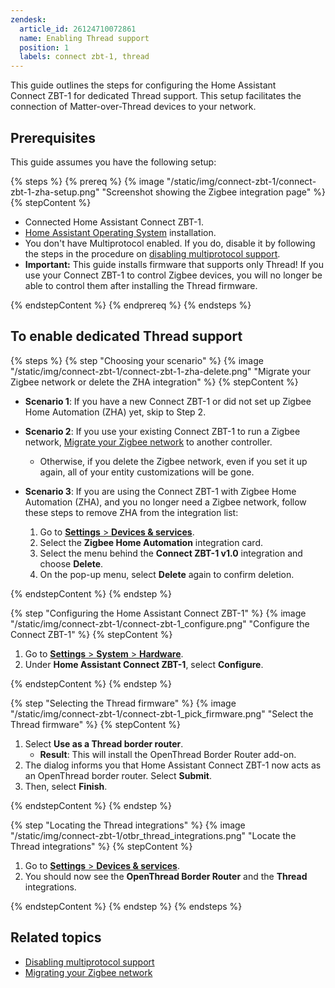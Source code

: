 ```yaml
---
zendesk:
  article_id: 26124710072861
  name: Enabling Thread support
  position: 1
  labels: connect zbt-1, thread
---
```


This guide outlines the steps for configuring the Home Assistant Connect&nbsp;ZBT-1 for dedicated Thread support. This setup facilitates the connection of Matter-over-Thread devices to your network.

## Prerequisites

This guide assumes you have the following setup:

{% steps %}
{% prereq %}
{% image "/static/img/connect-zbt-1/connect-zbt-1-zha-setup.png" "Screenshot showing the Zigbee integration page" %}
{% stepContent %}

- Connected Home Assistant Connect&nbsp;ZBT-1.
- [Home Assistant Operating System](https://www.home-assistant.io/docs/glossary/#home-assistant-operating-system) installation.
- You don't have Multiprotocol enabled. If you do, disable it by following the steps in the procedure on [disabling multiprotocol support](/hc/en-us/articles/26124969612445).
- **Important:** This guide installs firmware that supports only Thread! If you use your Connect ZBT-1 to control Zigbee devices, you will no longer be able to control them after installing the Thread firmware.

{% endstepContent %}
{% endprereq %}
{% endsteps %}

## To enable dedicated Thread support

{% steps %}
{% step "Choosing your scenario" %}
{% image "/static/img/connect-zbt-1/connect-zbt-1-zha-delete.png" "Migrate your Zigbee network or delete the ZHA integration" %}
{% stepContent %}

- **Scenario 1**: If you have a new Connect ZBT-1 or did not set up Zigbee Home Automation (ZHA) yet, skip to Step 2.
- **Scenario 2**: If you use your existing Connect ZBT-1 to run a Zigbee network, [Migrate your Zigbee network](/hc/en-us/articles/26123655295261) to another controller.
  - Otherwise, if you delete the Zigbee network, even if you set it up again, all of your entity customizations will be gone.
- **Scenario 3**: If you are using the Connect ZBT-1 with Zigbee Home Automation (ZHA), and you no longer need a Zigbee network, follow these steps to remove ZHA from the integration list:

  1. Go to [**Settings** > **Devices & services**](https://my.home-assistant.io/redirect/integrations/).
  2. Select the **Zigbee Home Automation** integration card.
  3. Select the menu behind the **Connect ZBT-1 v1.0** integration and choose **Delete**.
  4. On the pop-up menu, select **Delete** again to confirm deletion.

{% endstepContent %}
{% endstep %}

{% step "Configuring the Home Assistant Connect&nbsp;ZBT-1" %}
{% image "/static/img/connect-zbt-1/connect-zbt-1_configure.png" "Configure the Connect ZBT-1" %}
{% stepContent %}

1. Go to [**Settings** > **System** > **Hardware**](https://my.home-assistant.io/redirect/hardware/).
2. Under **Home Assistant Connect ZBT-1**, select **Configure**.

{% endstepContent %}
{% endstep %}

{% step "Selecting the Thread firmware" %}
{% image "/static/img/connect-zbt-1/connect-zbt-1_pick_firmware.png" "Select the Thread firmware" %}
{% stepContent %}

1. Select **Use as a Thread border router**.
   - **Result**: This will install the OpenThread Border Router add-on.
2. The dialog informs you that Home Assistant Connect&nbsp;ZBT-1 now acts as an OpenThread border router. Select **Submit**.
3. Then, select **Finish**.

{% endstepContent %}
{% endstep %}

{% step "Locating the Thread integrations" %}
{% image "/static/img/connect-zbt-1/otbr_thread_integrations.png" "Locate the Thread integrations" %}
{% stepContent %}

1. Go to [**Settings** > **Devices & services**](https://my.home-assistant.io/redirect/integrations/).
2. You should now see the **OpenThread Border Router** and the **Thread** integrations.

{% endstepContent %}
{% endstep %}
{% endsteps %}

## Related topics

- [Disabling multiprotocol support](/hc/en-us/articles/26124969612445)
- [Migrating your Zigbee network](/hc/en-us/articles/26123655295261)
